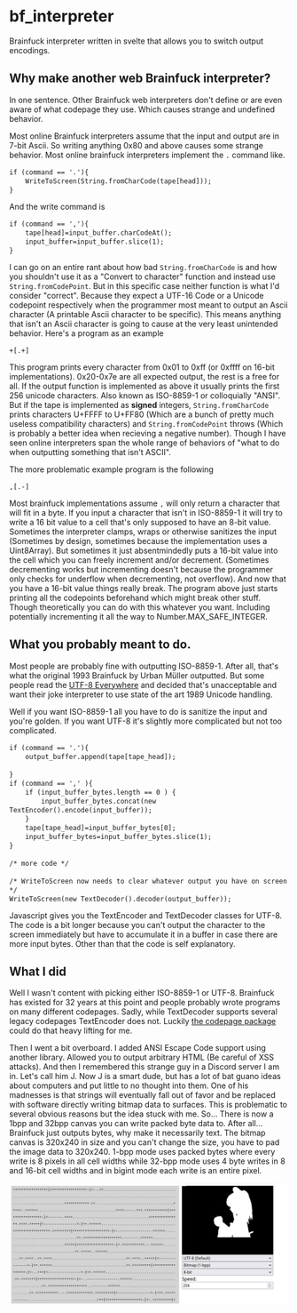 # bf_interpreter
 Brainfuck interpreter written in svelte that allows you to switch output encodings. 
## Why make another web Brainfuck interpreter?

In one sentence. Other Brainfuck web interpreters don't define or are even aware of what codepage they use. Which causes strange and undefined behavior. 

Most online Brainfuck interpreters assume that the input and output are in 7-bit Ascii. So writing anything 0x80 and above causes some strange behavior. Most online brainfuck interpreters implement the `.` command like.

	if (command == '.'){
		WriteToScreen(String.fromCharCode(tape[head]));
	}

And the write command is 

	if (command == ','){
		tape[head]=input_buffer.charCodeAt();
		input_buffer=input_buffer.slice(1);
	}

I can go on an entire rant about how bad `String.fromCharCode` is and how you shouldn't use it as a "Convert to character" function and instead use `String.fromCodePoint`. But in this specific case neither function is what I'd consider "correct". Because they expect a UTF-16 Code or a Unicode codepoint respectively when the programmer most meant to output an Ascii character (A printable Ascii character to be specific). This means anything that isn't an Ascii character is going to cause at the very least unintended behavior. Here's a program as an example

	+[.+]

This program prints every character from 0x01 to 0xff (or 0xffff on 16-bit implementations). 0x20-0x7e are all expected output, the rest is a free for all. If the output function is implemented as above it usually prints the first 256 unicode characters. Also known as ISO-8859-1 or colloquially "ANSI". But if the tape is implemented as **signed** integers, `String.fromCharCode` prints characters U+FFFF to U+FF80 (Which are a bunch of pretty much useless compatibility characters) and `String.fromCodePoint` throws (Which is probably a better idea when recieving a negative number). Though I have seen online interpreters span the whole range of behaviors of "what to do when outputting something that isn't ASCII". 

The more problematic example program is the following

	,[.-]

Most brainfuck implementations assume `,` will only return a character that will fit in a byte. If you input a character that isn't in ISO-8859-1 it will try to write a 16 bit value to a cell that's only supposed to have an 8-bit value. Sometimes the interpreter clamps, wraps or otherwise sanitizes the input (Sometimes by design, sometimes because the implementation uses a Uint8Array). But sometimes it just absentmindedly puts a 16-bit value into the cell which you can freely increment and/or decrement. (Sometimes decrementing works but incrementing doesn't because the programmer only checks for underflow when decrementing, not overflow). And now that you have a 16-bit value things really break. The program above just starts printing all the codepoints beforehand which might break other stuff. Though theoretically you can do with this whatever you want. Including potentially incrementing it all the way to Number.MAX_SAFE_INTEGER. 

## What you probably meant to do. 

Most people are probably fine with outputting ISO-8859-1. After all, that's what the original 1993 Brainfuck by Urban Müller outputted. But some people read the [UTF-8 Everywhere](utf8everywhere.org) and decided that's unacceptable and want their joke interpreter to use state of the art 1989 Unicode handling.

Well if you want ISO-8859-1 all you have to do is sanitize the input and you're golden. If you want UTF-8 it's slightly more complicated but not too complicated. 

	if (command == '.'){
		output_buffer.append(tape[tape_head]);

	}
	if (command == ',' ){
		if (input_buffer_bytes.length == 0 ) {
			input_buffer_bytes.concat(new TextEncoder().encode(input_buffer));
		}
		tape[tape_head]=input_buffer_bytes[0];
		input_buffer_bytes=input_buffer_bytes.slice(1);
	}

	/* more code */

	/* WriteToScreen now needs to clear whatever output you have on screen */
	WriteToScreen(new TextDecoder().decoder(output_buffer));

Javascript gives you the TextEncoder and TextDecoder classes for UTF-8. The code is a bit longer because you can't output the character to the screen immediately but have to accumulate it in a buffer in case there are more input bytes. Other than that the code is self explanatory.

## What I did

Well I wasn't content with picking either ISO-8859-1 or UTF-8. Brainfuck has existed for 32 years at this point and people probably wrote programs on many different codepages. Sadly, while TextDecoder supports several legacy codepages TextEncoder does not. Luckily [the codepage package](https://www.npmjs.com/package/codepage) could do that heavy lifting for me. 

Then I went a bit overboard. I added ANSI Escape Code support using another library. Allowed you to output arbitrary HTML (Be careful of XSS attacks). And then I remembered this strange guy in a Discord server I am in. Let's call him J. Now J is a smart dude, but has a lot of bat guano ideas about computers and put little to no thought into them. One of his madnesses is that strings will eventually fall out of favor and be replaced with software directly writing bitmap data to surfaces. This is problematic to several obvious reasons but the idea stuck with me. So... There is now a 1bpp and 32bpp canvas you can write packed byte data to. After all... Brainfuck just outputs bytes, why make it necessarily text. The bitmap canvas is 320x240 in size and you can't change the size, you have to pad the image data to 320x240. 1-bpp mode uses packed bytes where every write is 8 pixels in all cell widths while 32-bpp mode uses 4 byte writes in 8 and 16-bit cell widths and in bigint mode each write is an entire pixel.

![](./preview.png)